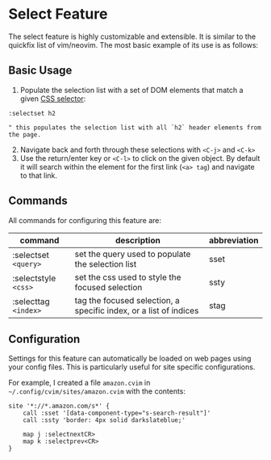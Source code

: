# Select Feature

The select feature is highly customizable and extensible. It is similar to the quickfix list of vim/neovim. The most basic example of its use is as follows:

## Basic Usage

1. Populate the selection list with a set of DOM elements that match a given [CSS selector](https://developer.mozilla.org/en-US/docs/Learn/CSS/Building_blocks/Selectors):
```
:selectset h2

" this populates the selection list with all `h2` header elements from the page.
```


2. Navigate back and forth through these selections with `<C-j>` and `<C-k>`
3. Use the return/enter key or `<C-l>` to click on the given object. By default it will search within the element for the first link (`<a> tag`) and navigate to that link.

## Commands

All commands for configuring this feature are:

| command						| description															| abbreviation	|
|-------------------------------|-----------------------------------------------------------------------|---------------|
| :selectset `<query>`          | set the query used to populate the selection list                     | sset 			|
| :selectstyle `<css>`          | set the css used to style the focused selection                       | ssty			|
| :selecttag `<index>`          | tag the focused selection, a specific index, or a list of indices     | stag			|

## Configuration

Settings for this feature can automatically be loaded on web pages using your config files. This is particularly useful for site specific configurations.

For example, I created a file `amazon.cvim` in `~/.config/cvim/sites/amazon.cvim` with the contents:
```
site '*://*.amazon.com/s*' {
    call :sset '[data-component-type="s-search-result"]'
	call :ssty 'border: 4px solid darkslateblue;'

	map j :selectnextCR>
	map k :selectprev<CR>
}
```
